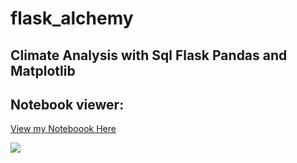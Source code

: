 # flask_alchemy
## Climate Analysis with Sql Flask Pandas and Matplotlib

## Notebook viewer:
[View my Noteboook Here](https://nbviewer.jupyter.org/github/bellissima0419/flask_alchemy/blob/master/climate.ipynb
)

<div>
  <!-- <img src="https://i.giphy.com/1k4bpNvy5RfcQ.gif"> -->
  <!-- <img src="./images/alchemy.gif" width="400" display="inline"> -->
  <img src="./images/alchemy.gif">

<div>




<!-- https://i.giphy.com/media/1k4bpNvy5RfcQ/giphy.webp -->

<!-- https://i.giphy.com/1k4bpNvy5RfcQ.gif -->